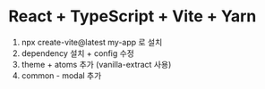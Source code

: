 # React + TypeScript + Vite + Yarn

1. npx create-vite@latest my-app 로 설치
2. dependency 설치 + config 수정
3. theme + atoms 추가 (vanilla-extract 사용)
4. common - modal 추가

